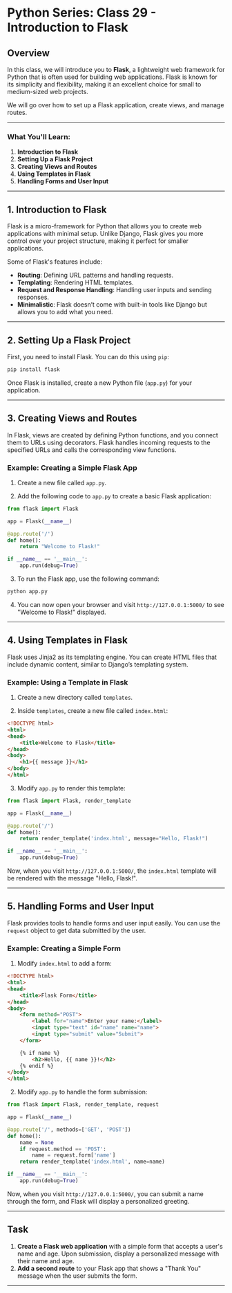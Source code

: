 # Python Series: Class 29 - Introduction to Flask

## Overview

In this class, we will introduce you to **Flask**, a lightweight web framework for Python that is often used for building web applications. Flask is known for its simplicity and flexibility, making it an excellent choice for small to medium-sized web projects.

We will go over how to set up a Flask application, create views, and manage routes.

---

### What You'll Learn:
1. **Introduction to Flask**
2. **Setting Up a Flask Project**
3. **Creating Views and Routes**
4. **Using Templates in Flask**
5. **Handling Forms and User Input**

---

## 1. Introduction to Flask

Flask is a micro-framework for Python that allows you to create web applications with minimal setup. Unlike Django, Flask gives you more control over your project structure, making it perfect for smaller applications.

Some of Flask's features include:

- **Routing**: Defining URL patterns and handling requests.
- **Templating**: Rendering HTML templates.
- **Request and Response Handling**: Handling user inputs and sending responses.
- **Minimalistic**: Flask doesn’t come with built-in tools like Django but allows you to add what you need.

---

## 2. Setting Up a Flask Project

First, you need to install Flask. You can do this using `pip`:

```bash
pip install flask
```

Once Flask is installed, create a new Python file (`app.py`) for your application. 

---

## 3. Creating Views and Routes

In Flask, views are created by defining Python functions, and you connect them to URLs using decorators. Flask handles incoming requests to the specified URLs and calls the corresponding view functions.

### Example: Creating a Simple Flask App

1. Create a new file called `app.py`.

2. Add the following code to `app.py` to create a basic Flask application:

```python
from flask import Flask

app = Flask(__name__)

@app.route('/')
def home():
    return "Welcome to Flask!"

if __name__ == '__main__':
    app.run(debug=True)
```

3. To run the Flask app, use the following command:

```bash
python app.py
```

4. You can now open your browser and visit `http://127.0.0.1:5000/` to see "Welcome to Flask!" displayed.

---

## 4. Using Templates in Flask

Flask uses Jinja2 as its templating engine. You can create HTML files that include dynamic content, similar to Django’s templating system.

### Example: Using a Template in Flask

1. Create a new directory called `templates`.

2. Inside `templates`, create a new file called `index.html`:

```html
<!DOCTYPE html>
<html>
<head>
    <title>Welcome to Flask</title>
</head>
<body>
    <h1>{{ message }}</h1>
</body>
</html>
```

3. Modify `app.py` to render this template:

```python
from flask import Flask, render_template

app = Flask(__name__)

@app.route('/')
def home():
    return render_template('index.html', message="Hello, Flask!")

if __name__ == '__main__':
    app.run(debug=True)
```

Now, when you visit `http://127.0.0.1:5000/`, the `index.html` template will be rendered with the message "Hello, Flask!".

---

## 5. Handling Forms and User Input

Flask provides tools to handle forms and user input easily. You can use the `request` object to get data submitted by the user.

### Example: Creating a Simple Form

1. Modify `index.html` to add a form:

```html
<!DOCTYPE html>
<html>
<head>
    <title>Flask Form</title>
</head>
<body>
    <form method="POST">
        <label for="name">Enter your name:</label>
        <input type="text" id="name" name="name">
        <input type="submit" value="Submit">
    </form>

    {% if name %}
        <h2>Hello, {{ name }}!</h2>
    {% endif %}
</body>
</html>
```

2. Modify `app.py` to handle the form submission:

```python
from flask import Flask, render_template, request

app = Flask(__name__)

@app.route('/', methods=['GET', 'POST'])
def home():
    name = None
    if request.method == 'POST':
        name = request.form['name']
    return render_template('index.html', name=name)

if __name__ == '__main__':
    app.run(debug=True)
```

Now, when you visit `http://127.0.0.1:5000/`, you can submit a name through the form, and Flask will display a personalized greeting.

---

## Task

1. **Create a Flask web application** with a simple form that accepts a user's name and age. Upon submission, display a personalized message with their name and age.
2. **Add a second route** to your Flask app that shows a "Thank You" message when the user submits the form.

---